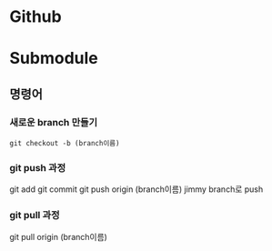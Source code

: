 # Github

# Submodule


## 명령어

### 새로운 branch 만들기
    git checkout -b (branch이름)


### git push 과정

git add
git commit
git push origin (branch이름)
jimmy branch로 push

### git pull 과정
git pull origin (branch이름)

